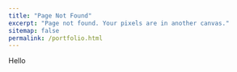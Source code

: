 ```yaml
---
title: "Page Not Found"
excerpt: "Page not found. Your pixels are in another canvas."
sitemap: false
permalink: /portfolio.html
---
```


Hello